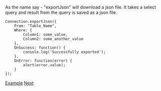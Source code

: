 As the name say - "exportJson" will download a json file. It takes a select query and result from the query is saved as a json file.

```
Connection.exportJson({
    From: "Table_Name",
    Where: {
        Column1: some_value,
        Column2: some_another_value
    },
    OnSuccess: function() {
        console.log('Successfully exported');
    },
    OnError: function(error) {
        alert(error.value);
    }
});
```

[Example](/example/export_json) [Next](#)